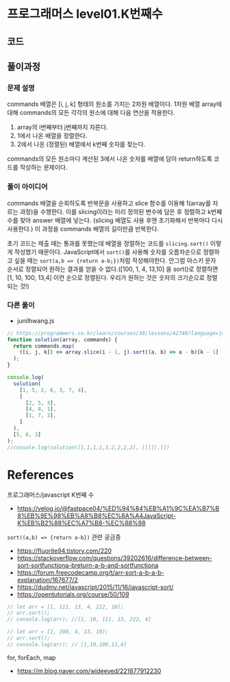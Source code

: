 # 프로그래머스 level01.K번째수

## 코드

## 풀이과정

### 문제 설명

commands 배열은 [i, j, k] 형태의 원소를 가지는 2차원 배열이다. 1차원 배열 array에 대해 commands의 모든 각각의 원소에 대해 다음 연산을 적용한다.

1. array의 i번째부터 j번째까지 자른다.
2. 1에서 나온 배열을 정렬한다.
3. 2에서 나온 (정렬된) 배열에서 k번째 숫자를 찾는다.

commands의 모든 원소마다 계산된 3에서 나온 숫자를 배열에 담아 return하도록 코드를 작성하는 문제이다.

### 풀이 아이디어

commands 배열을 순회하도록 반복문을 사용하고 slice 함수를 이용해 1(array를 자르는 과정)을 수행한다. 이를 slicing이라는 미리 정의된 변수에 담은 후 정렬하고 k번째 수를 찾아 answer 배열에 넣는다. (slicing 배열도 사용 후엔 초기화해서 반복마다 다시 사용한다.) 이 과정을 commands 배열의 길이만큼 반복한다.

초기 코드는 제출 때는 통과를 못했는데 배열을 정렬하는 코드를 `slicing.sort()` 이렇게 작성했기 때문이다. JavaScript에서 `sort()`를 사용해 숫자를 오름차순으로 정렬하고 싶을 때는 `sort(a,b => {return a-b;})`처럼 작성해야한다. 안그럼 아스키 문자 순서로 정렬되어 원하는 결과를 얻을 수 없다.([100, 1, 4, 13,10] 을 sort()로 정렬하면 [1, 10, 100, 13,4] 이런 순으로 정렬된다. 우리가 원하는 것은 숫자의 크기순으로 정렬되는 것!)

### 다른 풀이

- junilhwang.js

```js
// https://programmers.co.kr/learn/courses/30/lessons/42748?language=javascript
function solution(array, commands) {
  return commands.map(
    ([i, j, k]) => array.slice(i - 1, j).sort((a, b) => a - b)[k - 1]
  );
}

console.log(
  solution(
    [1, 5, 2, 6, 3, 7, 4],
    [
      [2, 5, 3],
      [4, 4, 1],
      [1, 7, 3],
    ]
  ),
  [5, 6, 3]
);
//console.log(solution([1,1,1,1,3,2,2,2,2], [[]]),[])
```

# References

프로그래머스/javascript K번째 수

- https://velog.io/@fastpace04/%ED%94%84%EB%A1%9C%EA%B7%B8%EB%9E%98%EB%A8%B8%EC%8A%A4JavaScript-K%EB%B2%88%EC%A7%B8-%EC%88%98

`sort((a,b) => {return a-b})` 관련 궁금증

- https://fluorite94.tistory.com/220
- https://stackoverflow.com/questions/39202616/difference-between-sort-sortfunctiona-breturn-a-b-and-sortfunctiona
- https://forum.freecodecamp.org/t/arr-sort-a-b-a-b-explanation/167677/2
- https://dudmy.net/javascript/2015/11/16/javascript-sort/
- https://opentutorials.org/course/50/109

```js
// let arr = [1, 111, 13, 4, 222, 10];
// arr.sort();
// console.log(arr); //[1, 10, 111, 13, 222, 4]

// let arr = [1, 100, 4, 13, 10];
// arr.sort();
// console.log(arr); // [1,10,100,13,4]
```

for, forEach, map

- https://m.blog.naver.com/wideeyed/221877912230
